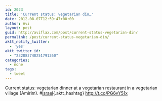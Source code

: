 ```yaml
---
id: 2023
title: 'Current status: vegetarian din…'
date: 2012-08-07T12:59:47+00:00
author: Avi
layout: post
guid: http://aviflax.com/post/current-status-vegetarian-din/
permalink: /post/current-status-vegetarian-din/
aktt_notify_twitter:
  - 'yes'
aktt_twitter_id:
  - "232883748251791360"
categories:
  - none
tags:
  - tweet
---
```

Current status: vegetarian dinner at a vegetarian restaurant in a vegetarian village (Amirim). #[israel](http://search.twitter.com/search?q=%23israel){.aktt_hashtag} <a href="http://t.co/PG6vY51x" rel="nofollow">http://t.co/PG6vY51x</a>